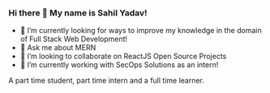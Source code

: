 ### Hi there 👋 My name is Sahil Yadav!
- 🌱 I’m currently looking for ways to improve my knowledge in the domain of Full Stack Web Development!
- 💬 Ask me about MERN
- 👯 I’m looking to collaborate on ReactJS Open Source Projects
- 🔭 I’m currently working with SecOps Solutions as an intern!

A part time student, part time intern and a full time learner.

<!--
**Yadav106/Yadav106** is a ✨ _special_ ✨ repository because its `README.md` (this file) appears on your GitHub profile.

Here are some ideas to get you started:

- 🔭 I’m currently working on ...
- 🌱 I’m currently learning ...
- 👯 I’m looking to collaborate on ...
- 🤔 I’m looking for help with ...
- 💬 Ask me about ...
- 📫 How to reach me: ...
- 😄 Pronouns: ...
- ⚡ Fun fact: ...
-->
